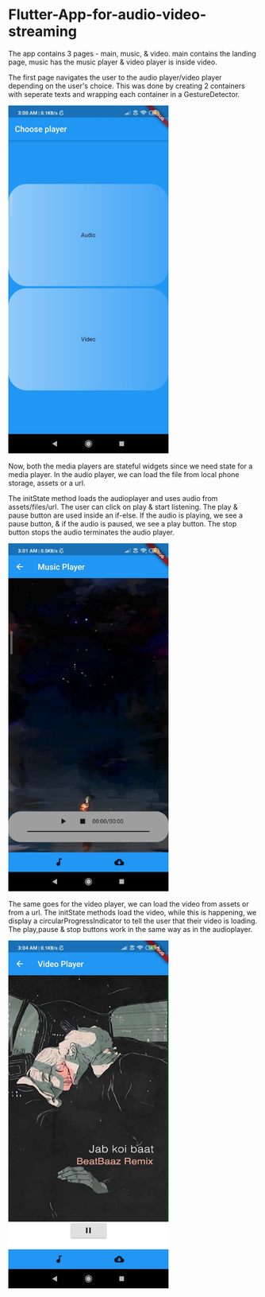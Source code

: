 # Flutter-App-for-audio-video-streaming

The app contains 3 pages - main, music, & video.
main contains the landing page, music has the music player & video player is inside video.

The first page navigates the user to the audio player/video player depending on the user's choice.
This was done by creating 2 containers with seperate texts and wrapping each container in a GestureDetector.

 <img src="/assets/landingpage.jpeg" height="700">

Now, both the media players are stateful widgets since we need state for a media player.
In the audio player, we can load the file from local phone storage, assets or a url.

The initState method loads the audioplayer and uses audio from assets/files/url.
The user can click on play & start listening.
The play & pause button are used inside an if-else. If the audio is playing, we see a pause button,
& if the audio is paused, we see a play button.
The stop button stops the audio terminates the audio player.

 <img src="/assets/musicplayer.jpeg" height="700">
 
The same goes for the video player, we can load the video from assets or from a url.
The initState methods load the video, while this is happening, we display a circularProgressIndicator to tell the user
that their video is loading.
The play,pause & stop buttons work in the same way as in the audioplayer.

<img src="/assets/videoplayer.jpeg" height="700">


